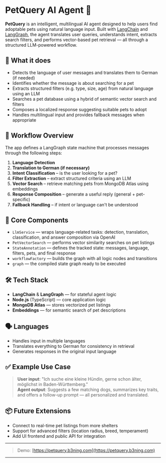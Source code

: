 # PetQuery AI Agent 🐾

**PetQuery** is an intelligent, multilingual AI agent designed to help users find adoptable pets using natural language input. Built with [LangChain](https://github.com/langchain-ai/langchain) and [LangGraph](https://github.com/langchain-ai/langgraph), the agent translates user queries, understands intent, extracts search filters, and performs vector-based pet retrieval — all through a structured LLM-powered workflow.

## 🧠 What it does

- Detects the language of user messages and translates them to German (if needed)
- Identifies whether the message is about searching for a pet
- Extracts structured filters (e.g. type, size, age) from natural language using an LLM
- Searches a pet database using a hybrid of semantic vector search and filters
- Composes a localized response suggesting suitable pets to adopt
- Handles multilingual input and provides fallback messages when appropriate

## 🔁 Workflow Overview

The app defines a LangGraph state machine that processes messages through the following steps:

1. **Language Detection**
2. **Translation to German (if necessary)**
3. **Intent Classification** – is the user looking for a pet?
4. **Filter Extraction** – extract structured criteria using an LLM
5. **Vector Search** – retrieve matching pets from MongoDB Atlas using embeddings
6. **Response Composition** – generate a useful reply (general + pet-specific)
7. **Fallback Handling** – if intent or language can't be understood

## 🧩 Core Components

- `LlmService` — wraps language-related tasks: detection, translation, classification, and answer composition via OpenAI
- `PetVectorSearch` — performs vector similarity searches on pet listings
- `StateAnnotation` — defines the tracked state: messages, language, filters, pets, and final response
- `workflowFactory` — builds the graph with all logic nodes and transitions
- `graph` — the compiled state graph ready to be executed

## 🛠️ Tech Stack

- **LangChain** & **LangGraph** — for stateful agent logic
- **Node.js** (TypeScript) — core application logic
- **MongoDB Atlas** — stores vectorized pet listings
- **Embeddings** — for semantic search of pet descriptions

## 🗣️ Languages

- Handles input in multiple languages
- Translates everything to German for consistency in retrieval
- Generates responses in the original input language

## ✅ Example Use Case

> **User input**: "Ich suche eine kleine Hündin, gerne schon älter, möglichst in Baden-Württemberg."  
> **Agent output**: Suggests a few matching dogs, summarizes key traits, and offers a follow-up prompt — all personalized and translated.

## 📦 Future Extensions

- Connect to real-time pet listings from more shelters
- Support for advanced filters (location radius, breed, temperament)
- Add UI frontend and public API for integration

---

> Demo: [https://petquery.b3ning.com](https://petquery.b3ning.com)

---

